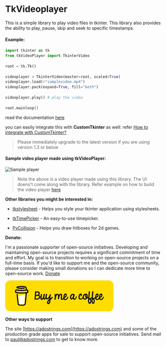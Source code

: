 # TkVideoplayer

This is a simple library to play video files in tkinter. This library also provides the ability to play, pause, 
skip and seek to specific timestamps.

#### Example:
```python
import tkinter as tk
from tkVideoPlayer import TkinterVideo

root = tk.Tk()

videoplayer = TkinterVideo(master=root, scaled=True)
videoplayer.load(r"samplevideo.mp4")
videoplayer.pack(expand=True, fill="both")

videoplayer.play() # play the video

root.mainloop()
```

read the documentation [here](https://github.com/PaulleDemon/tkVideoPlayer/blob/master/Documentation.md)

you can easily integrate this with **CustomTkinter** as well: refer [How to integrate with CustomTkinter?](https://github.com/PaulleDemon/tkVideoPlayer/discussions/23#discussioncomment-4475005)

> Please immediately upgrade to the latest version if you are using version 1.3 or below


#### Sample video player made using tkVideoPlayer:
![Sample player](https://github.com/PaulleDemon/tkVideoPlayer/blob/master/videoplayer_screenshot.png?raw=True)



> Note the above is a video player made using this library. The UI doens't come along with the library. Refer example on how to build the video player [here](https://github.com/PaulleDemon/tkVideoPlayer/blob/master/examples/sample_player.py)

**Other libraries you might be interested in:**

* [tkstylesheet](https://pypi.org/project/tkstylesheet/) - Helps you style your tkinter application using stylesheets.

* [tkTimePicker](https://pypi.org/project/tkTimePicker/) - An easy-to-use timepicker.

* [PyCollision](https://pypi.org/project/PyCollision/) - Helps you draw hitboxes for 2d games.


**Donate:**

I'm a passionate supporter of open-source initiatives. Developing and maintaining open-source projects requires a significant commitment of time and effort. My goal is to transition to working on open-source projects on a full-time basis. If you'd like to support me and the open-source community, please consider making small donations so I can dedicate more time to open-source work.
[Donate](https://www.buymeacoffee.com/ArtPaul)

[<img src="https://github.com/PaulleDemon/PaulleDemon/blob/main/images/buy-me-coffee.png?raw=True" height="100px" width="350px">](https://www.buymeacoffee.com/ArtPaul)

**Other ways to support**

The site [https://adostrings.com](https://adostrings.com) and some of the production grade apps for sale to support open-source initiatives. Send mail to paul@adostrings.com to get to know more.
 

